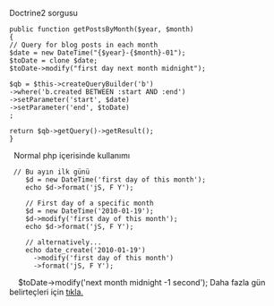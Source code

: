 
Doctrine2 sorgusu 
    
    
    public function getPostsByMonth($year, $month)
    {
    // Query for blog posts in each month
    $date = new DateTime("{$year}-{$month}-01");
    $toDate = clone $date;
    $toDate->modify("first day next month midnight");
    
    $qb = $this->createQueryBuilder('b')
    ->where('b.created BETWEEN :start AND :end')
    ->setParameter('start', $date)
    ->setParameter('end', $toDate)
    ;
    
    return $qb->getQuery()->getResult();
    }

  Normal php içerisinde kullanımı 
    
    
     // Bu ayın ilk günü
        $d = new DateTime('first day of this month');
        echo $d->format('jS, F Y');
    
        // First day of a specific month
        $d = new DateTime('2010-01-19');
        $d->modify('first day of this month');
        echo $d->format('jS, F Y');
    
        // alternatively...
        echo date_create('2010-01-19')
          ->modify('first day of this month')
          ->format('jS, F Y');

    $toDate->modify('next month midnight -1 second'); Daha fazla gün belirteçleri için [tıkla.](http://php.net/manual/tr/datetime.formats.relative.php)